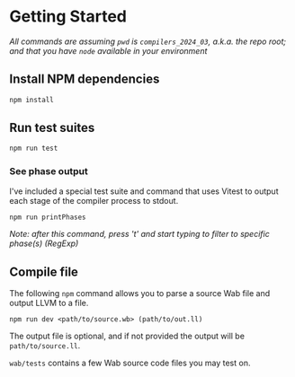 # Getting Started

_All commands are assuming `pwd` is `compilers_2024_03`, a.k.a. the repo root; and that you have `node` available in your environment_

## Install NPM dependencies

```sh
npm install
```

## Run test suites

```sh
npm run test
```

### See phase output

I've included a special test suite and command that uses Vitest to output each stage of the compiler process to stdout.

```sh
npm run printPhases
```

_Note: after this command, press 't' and start typing to filter to specific phase(s) (RegExp)_

## Compile file

The following `npm` command allows you to parse a source Wab file and output LLVM to a file.

```
npm run dev <path/to/source.wb> (path/to/out.ll)
```

The output file is optional, and if not provided the output will be `path/to/source.ll`.

`wab/tests` contains a few Wab source code files you may test on.
